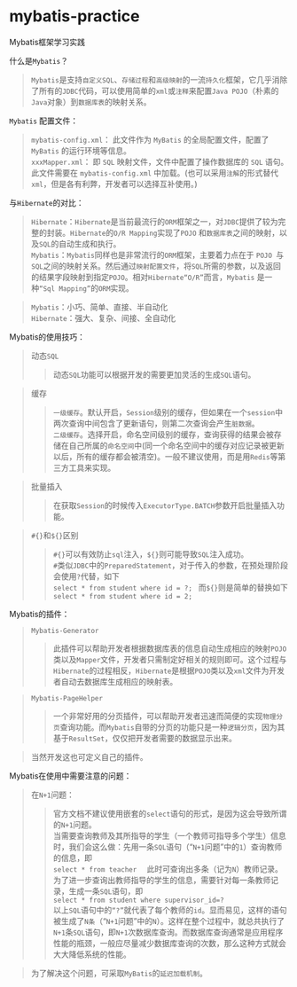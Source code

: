 # mybatis-practice
Mybatis框架学习实践  
  
什么是`Mybatis`？  

>`Mybatis`是支持`自定义SQL`、`存储过程`和`高级映射`的一流`持久化`框架，它几乎消除了所有的`JDBC`代码，可以使用简单的`xml`或`注释`来配置`Java POJO`（朴素的`Java`对象）到`数据库表`的映射关系。  
  
`Mybatis` 配置文件：  
>`mybatis-config.xml`： 此文件作为 `MyBatis` 的全局配置文件，配置了 `MyBatis` 的运行环境等信息。  
`xxxMapper.xml`： 即 `SQL` 映射文件，文件中配置了操作数据库的 `SQL` 语句。此文件需要在 `mybatis-config.xml` 中加载。(也可以采用`注解`的形式替代`xml`，但是各有利弊，开发者可以选择互补使用。)  
  
与`Hibernate`的对比：  
>`Hibernate`：`Hibernate`是当前最流行的`ORM`框架之一，对`JDBC`提供了较为完整的封装。`Hibernate`的`O/R Mapping`实现了`POJO` 和`数据库表`之间的映射，以及`SQL`的自动生成和执行。  
`Mybatis`：`Mybatis`同样也是非常流行的`ORM`框架，主要着力点在于 `POJO `与` SQL `之间的映射关系。然后通过`映射配置文件`，将`SQL`所需的参数，以及返回的结果字段映射到指定` POJO `。相对`Hibernate“O/R”`而言，`Mybatis` 是一种`“Sql Mapping”`的`ORM`实现。  
  
>`Mybatis`：小巧、简单、直接、半自动化   
`Hibernate`：强大、复杂、间接、全自动化  
  
Mybatis的使用技巧：  
>动态`SQL ` 
>>动态`SQL`功能可以根据开发的需要更加灵活的生成`SQL`语句。  
  
>缓存  
>>`一级缓存`。默认开启，`Session`级别的缓存，但如果在一个`session`中两次查询中间包含了更新语句，则第二次查询会产生`脏数据`。  
`二级缓存`。选择开启，命名空间级别的缓存，查询获得的结果会被存储在自己所属的`命名空间`中(同一个命名空间中的缓存对应记录被更新以后，所有的缓存都会被清空)。一般不建议使用，而是用`Redis`等第三方工具来实现。  
  
>批量插入  
>>在获取`Session`的时候传入`ExecutorType.BATCH`参数开启批量插入功能。  
  
>`#{}`和`${}`区别  
>>`#{}`可以有效防止`sql`注入，`${}`则可能导致`SQL`注入成功。  
`#`类似`JDBC`中的`PreparedStatement`，对于传入的参数，在预处理阶段会使用`?`代替，如下  
`select * from student where id = ?; ` 
而`${}`则是简单的替换如下  
`select * from student where id = 2;  `
  
Mybatis的插件：  
>`Mybatis-Generator`  
>>此插件可以帮助开发者根据数据库表的信息自动生成相应的映射`POJO`类以及`Mapper`文件，开发者只需制定好相关的规则即可。这个过程与`Hibernate`的过程相反，`Hibernate`是根据`POJO`类以及`xml`文件为开发者自动去数据库生成相应的映射表。
  
>`Mybatis-PageHelper`  
>>一个非常好用的分页插件，可以帮助开发者迅速而简便的实现`物理分页`查询功能。而`Mybatis`自带的分页的功能只是一种`逻辑分页`，因为其基于`ResultSet`，仅仅把开发者需要的数据显示出来。  
  
>当然开发这也可定义自己的插件。  
  
Mybatis在使用中需要注意的问题：  
>在`N+1`问题：  
>>官方文档不建议使用嵌套的`select`语句的形式，是因为这会导致所谓的`N+1`问题。  
当需要查询教师及其所指导的学生（一个教师可指导多个学生）信息时，我们会这么做：先用一条`SQL`语句（“`N+1`问题”中的`1`）查询教师的信息，即  
      `select * from teacher  `
      此时可查询出多条（记为`N`）教师记录。为了进一步查询出教师指导的学生的信息，需要针对每一条教师记录，生成一条`SQL`语句，即  
      `select * from student where supervisor_id=?`  
      以上`SQL`语句中的`“?”`就代表了每个教师的`id`。显而易见，这样的语句被生成了`N条`（“`N+1`问题”中的`N`）。这样在整个过程中，就总共执行了`N+1`条`SQL`语句，即`N+1`次数据库查询。而数据库查询通常是应用程序性能的瓶颈，一般应尽量减少数据库查询的次数，那么这种方式就会大大降低系统的性能。  
        
>为了解决这个问题，可采取`MyBatis`的`延迟加载机制`。  
